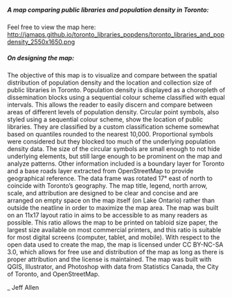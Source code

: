 ##### A map comparing public libraries and population density in Toronto:

Feel free to view the map here: http://jamaps.github.io/toronto_libraries_popdens/toronto_libraries_and_popdensity_2550x1650.png

##### On designing the map:

The objective of this map is to visualize and compare between the spatial distribution of population density and the location and collection size of public libraries in Toronto.  Population density is displayed as a choropleth of dissemination blocks using a sequential colour scheme classified with equal intervals.  This allows the reader to easily discern and compare between areas of different levels of population density.  Circular point symbols, also styled using a sequential colour scheme, show the location of public libraries.  They are classified by a custom classification scheme somewhat based on quantiles rounded to the nearest 10,000.  Proportional symbols were considered but they blocked too much of the underlying population density data.  The size of the circular symbols are small enough to not hide underlying elements, but still large enough to be prominent on the map and analyze patterns.  Other information included is a boundary layer for Toronto and a base roads layer extracted from OpenStreetMap to provide geographical reference.  The data frame was rotated 17° east of north to coincide with Toronto’s geography.  The map title, legend, north arrow, scale, and attribution are designed to be clear and concise and are arranged on empty space on the map itself (on Lake Ontario) rather than outside the neatline in order to maximize the map area.  The map was built on an 11x17 layout ratio in aims to be accessible to as many readers as possible.  This ratio allows the map to be printed on tabloid size paper, the largest size available on most commercial printers, and this ratio is suitable for most digital screens (computer, tablet, and mobile).  With respect to the open data used to create the map, the map is licensed under CC BY-NC-SA 3.0, which allows for free use and distribution of the map as long as there is proper attribution and the license is maintained.  The map was built with QGIS, Illustrator, and Photoshop with data from Statistics Canada, the City of Toronto, and OpenStreetMap.

_ Jeff Allen
